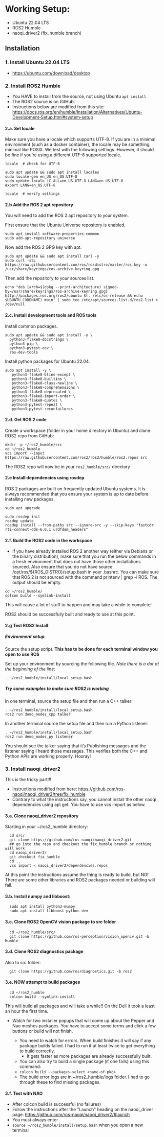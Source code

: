 # Working Setup:
 - Ubuntu 22.04 LTS
 - ROS2 Humble
 - naoqi_driver2 (fix_humble branch)

## Installation
### 1. Install Ubuntu 22.04 LTS
 - https://ubuntu.com/download/desktop

### 2. Install ROS2 Humble
  - You HAVE to install from the source, not using Ubuntu `apt install`
  - The ROS2 source is on GitHub.
  - Instructions below are modified from this site: https://docs.ros.org/en/humble/Installation/Alternatives/Ubuntu-Development-Setup.html#system-setup
  

#### 2.a. Set locale

Make sure you have a locale which supports UTF-8. If you are in a minimal environment (such as a docker container), the locale may be something minimal like POSIX. We test with the following settings. However, it should be fine if you’re using a different UTF-8 supported locale.
```
locale  # check for UTF-8

sudo apt update && sudo apt install locales
sudo locale-gen en_US en_US.UTF-8
sudo update-locale LC_ALL=en_US.UTF-8 LANG=en_US.UTF-8
export LANG=en_US.UTF-8

locale  # verify settings
```
#### 2.b Add the ROS 2 apt repository

You will need to add the ROS 2 apt repository to your system.

First ensure that the Ubuntu Universe repository is enabled.
```
sudo apt install software-properties-common
sudo add-apt-repository universe
```
Now add the ROS 2 GPG key with apt.

```
sudo apt update && sudo apt install curl -y
sudo curl -sSL https://raw.githubusercontent.com/ros/rosdistro/master/ros.key -o /usr/share/keyrings/ros-archive-keyring.gpg
```

Then add the repository to your sources list.
```
echo "deb [arch=$(dpkg --print-architecture) signed-by=/usr/share/keyrings/ros-archive-keyring.gpg] http://packages.ros.org/ros2/ubuntu $(. /etc/os-release && echo $UBUNTU_CODENAME) main" | sudo tee /etc/apt/sources.list.d/ros2.list > /dev/null
```

#### 2.c. Install development tools and ROS tools

Install common packages.
```
sudo apt update && sudo apt install -y \
  python3-flake8-docstrings \
  python3-pip \
  python3-pytest-cov \
  ros-dev-tools
```
Install python packages for Ubuntu 22.04.
```
sudo apt install -y \
   python3-flake8-blind-except \
   python3-flake8-builtins \
   python3-flake8-class-newline \
   python3-flake8-comprehensions \
   python3-flake8-deprecated \
   python3-flake8-import-order \
   python3-flake8-quotes \
   python3-pytest-repeat \
   python3-pytest-rerunfailures
```
#### 2.d. Get ROS 2 code

Create a workspace (folder in your home directory in Ubuntu) and clone ROS2 repo from GitHub:
```
mkdir -p ~/ros2_humble/src
cd ~/ros2_humble
vcs import --input https://raw.githubusercontent.com/ros2/ros2/humble/ros2.repos src
```
The ROS2 repo will now be in your `ros2_humble/src/` directory

#### 2.e Install dependencies using rosdep

ROS 2 packages are built on frequently updated Ubuntu systems. It is always recommended that you ensure your system is up to date before installing new packages.
```
sudo apt upgrade

sudo rosdep init
rosdep update
rosdep install --from-paths src --ignore-src -y --skip-keys "fastcdr rti-connext-dds-6.0.1 urdfdom_headers"
```
#### 2.f. Build the ROS2 code in the workspace

- If you have already installed ROS 2 another way (either via Debians or the binary distribution), make sure that you run the below commands in a fresh environment that does not have those other installations sourced. Also ensure that you do not have source /opt/ros/${ROS_DISTRO}/setup.bash in your .bashrc. You can make sure that ROS 2 is not sourced with the command printenv | grep -i ROS. The output should be empty.

```
cd ~/ros2_humble/
colcon build --symlink-install
```
This will cause a lot of stuff to happen and may take a while to complete!

ROS2 should be successfully built and ready to use at this point.

#### 2.g Test ROS2 Install

##### Environment setup
Source the setup script. **This has to be done for each terminal window you open to use ROS**

Set up your environment by sourcing the following file. *Note there is a dot at the beginning of the line:*
```
. ~/ros2_humble/install/local_setup.bash
```
##### Try some examples to make sure ROS2 is working

In one terminal, source the setup file and then run a C++ talker:
```
. ~/ros2_humble/install/local_setup.bash
ros2 run demo_nodes_cpp talker
```
In another terminal source the setup file and then run a Python listener:
```
. ~/ros2_humble/install/local_setup.bash
ros2 run demo_nodes_py listener
```
You should see the talker saying that it’s Publishing messages and the listener saying I heard those messages. This verifies both the C++ and Python APIs are working properly. Hooray!

### 3. Install naoqi_driver2
This is the tricky part!!!
- Instructions modified from here: https://github.com/ros-naoqi/naoqi_driver2/tree/fix_humble
- Contrary to what the instructions say, you cannot install the other naoqi dependencies using apt get. You have to use vcs import as below.
#### 3.a. Clone naoqi_driver2 repository
Starting in your ~/ros2_humble directory:
```
  cd src/
  git clone https://github.com/ros-naoqi/naoqi_driver2.git
  ## go into the repo and checkout the fix_humble branch or nothing will work
  cd naoqi_driver2/
  git checkout fix_humble
  cd ..
  vcs import < naoqi_driver2/dependencies.repos
```
At this point the instructions assume the thing is ready to build, but NO! There are some other libraries and ROS2 packages needed or building will fail.

#### 3.b. Install numpy and libboost:
```
  sudo apt install python3-numpy
  sudo apt install libboost-python-dev
```
#### 3.c. Clone ROS2 OpenCV vision package to src folder
```
  cd ~/ros2_humble/src/
  git clone https://github.com/ros-perception/vision_opencv.git -b humble
```
#### 3.d. Clone ROS2 diagnostics package
Also to src folder:

```
  git clone https://github.com/ros/diagnostics.git -b ros2
```
#### 3.e. NOW attempt to build packages
```
  cd ~/ros2_humble
  colcon build --symlink-install
```
This will build all packages and will take a while!! On the Dell it took a least an hour the first time.
- Watch for two installer popups that will come up about the Pepper and Nao meshes packages. You have to accept some terms and click a few buttons or build will not finish.

  - You need to watch for errors. When build finishes it will say if any package builds failed. I had to run it at least twice to get everything to build correctly.
      - It gets faster as more packages are already successfully built.
  - You can also try to build a single package (if one fails) using this command:
  - `colcon build --packages-select <name-of-pkg>`
  - The build error logs are in ~/ros2_humble/logs folder. I had to go through these to find missing packages.
 
#### 3.f. Test with NAO
  - After colcon build is successful (no failures)
  - Follow the instructions after the "Launch" heading on the naoqi_driver page: https://github.com/ros-naoqi/naoqi_driver2/#launch
  - You must always enter
  - `source ~/ros2_humble/install/setup.bash` when you open a new terminal
